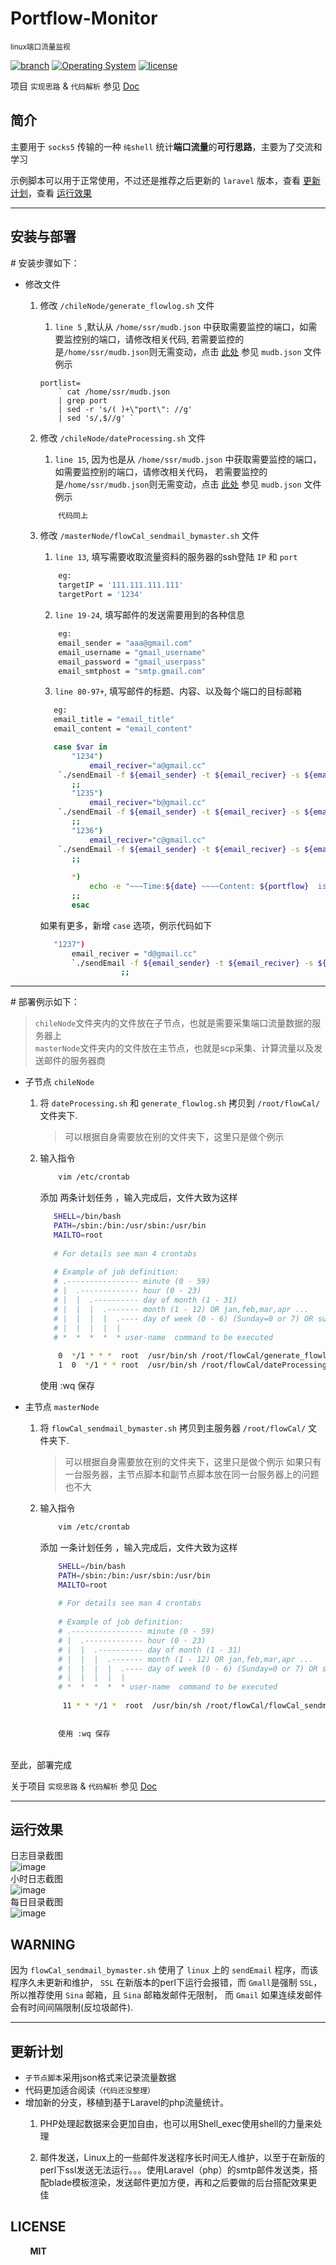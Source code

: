 # Portflow-Monitor 
<small>linux端口流量监视</small>

[![branch](https://img.shields.io/badge/branch-shell-green.svg)](#)
[![Operating System](https://img.shields.io/badge/OperatingSystem-CentOS%207.x-red.svg)](#)
[![license](https://img.shields.io/npm/l/express.svg)](#)

项目 `实现思路` & `代码解析` 参见 [Doc](https://github.com/Kuri-su/Portflow-Monitor/blob/master/_doc/Thinking%26CodeResolve.md "Doc" )  

## 简介
主要用于 `socks5` 传输的一种 `纯shell` 统计<b>端口流量</b>的<b>可行思路</b>，主要为了交流和学习

示例脚本可以用于正常使用，不过还是推荐之后更新的 `laravel` 版本，查看 [更新计划](https://github.com/Kuri-su/Portflow-Monitor#更新计划 "update plan")，查看 [运行效果](https://github.com/Kuri-su/Portflow-Monitor#运行效果)

<hr/>

## 安装与部署

\# 安装步骤如下：

* 修改文件
    1. 修改 `/chileNode/generate_flowlog.sh` 文件

        1. `line 5` ,默认从 `/home/ssr/mudb.json` 中获取需要监控的端口，如需要监控别的端口，请修改相关代码, 若需要监控的是`/home/ssr/mudb.json`则无需变动，点击 [此处](https://github.com/Kuri-su/Portflow-Monitor/blob/master/_other/mudb.json) 参见 `mudb.json` 文件例示
        ```shell
        portlist=
            ` cat /home/ssr/mudb.json 
            | grep port 
            | sed -r 's/( )+\"port\": //g' 
            | sed 's/,$//g' `
        ```
    
    2. 修改 `/chileNode/dateProcessing.sh` 文件
        1. `line 15`, 因为也是从 `/home/ssr/mudb.json` 中获取需要监控的端口，如需要监控别的端口，请修改相关代码， 若需要监控的是`/home/ssr/mudb.json`则无需变动，点击 [此处](https://github.com/Kuri-su/Portflow-Monitor/blob/master/_other/mudb.json) 参见 `mudb.json` 文件例示
        
        ```bash
            代码同上
        ```

    3. 修改 `/masterNode/flowCal_sendmail_bymaster.sh`  文件<br/>
        1. `line 13`, 填写需要收取流量资料的服务器的ssh登陆 `IP` 和 `port` 
        ```bash
            eg: 
            targetIP = '111.111.111.111'
            targetPort = '1234'
        ```
    
        2. `line 19-24`, 填写邮件的发送需要用到的各种信息
            
        ```bash
            eg:
            email_sender = "aaa@gmail.com"
            email_username = "gmail_username"
            email_password = "gmail_userpass"
            email_smtphost = "smtp.gmail.com"
        ```
        
        3. `line 80-97+`, 填写邮件的标题、内容、以及每个端口的目标邮箱
        ```bash
           eg:
           email_title = "email_title"
           email_content = "email_content"

           case $var in
               "1234")
                   email_reciver="a@gmail.cc"
           	`./sendEmail -f ${email_sender} -t ${email_reciver} -s ${email_smtphost} -u ${email_title} -xu ${email_username} -xp ${email_password} -m ${email_content} -o tls=no`
               ;;
               "1235")
                   email_reciver="b@gmail.cc"
           	`./sendEmail -f ${email_sender} -t ${email_reciver} -s ${email_smtphost} -u ${email_title} -xu ${email_username} -xp ${email_password} -m ${email_content} -o tls=no`
               ;;
               "1236")
                   email_reciver="c@gmail.cc"
           	`./sendEmail -f ${email_sender} -t ${email_reciver} -s ${email_smtphost} -u ${email_title} -xu ${email_username} -xp ${email_password} -m ${email_content} -o tls=no`
               ;;
           
               *)
                   echo -e "~~~Time:${date} ~~~~Content: ${portflow}  is not sendEmail ">> /var/log/flowCal/error.log
               ;;
               esac
        ```
        如果有更多，新增 `case` 选项，例示代码如下
        ```bash
           "1237")
               email_reciver = "d@gmail.cc"
               `./sendEmail -f ${email_sender} -t ${email_reciver} -s ${email_smtphost} -u ${email_title} -xu ${email_username} -xp ${email_password} -m ${email_content} -o tls=no`
                          ;;
        ```
    
<hr/>
# 部署例示如下：<br/>

> `chileNode`文件夹内的文件放在子节点，也就是需要采集端口流量数据的服务器上<br/>
> `masterNode`文件夹内的文件放在主节点，也就是scp采集、计算流量以及发送邮件的服务器商<br/>

* 子节点 `chileNode`
    1. 将 `dateProcessing.sh` 和 `generate_flowlog.sh` 拷贝到 `/root/flowCal/` 文件夹下.
        > 可以根据自身需要放在别的文件夹下，这里只是做个例示
    2. 输入指令
        ```bash
            vim /etc/crontab 
        ```
        
        添加 两条计划任务 ，输入完成后，文件大致为这样
        
        ```bash
           SHELL=/bin/bash
           PATH=/sbin:/bin:/usr/sbin:/usr/bin
           MAILTO=root
           
           # For details see man 4 crontabs
           
           # Example of job definition:
           # .---------------- minute (0 - 59)
           # |  .------------- hour (0 - 23)
           # |  |  .---------- day of month (1 - 31)
           # |  |  |  .------- month (1 - 12) OR jan,feb,mar,apr ...
           # |  |  |  |  .---- day of week (0 - 6) (Sunday=0 or 7) OR sun,mon,tue,wed,thu,fri,sat
           # |  |  |  |  |
           # *  *  *  *  * user-name  command to be executed
           
            0  */1 * * *  root  /usr/bin/sh /root/flowCal/generate_flowlog.sh   
            1  0  */1 * * root  /usr/bin/sh /root/flowCal/dateProcessing.sh
        ```
        
        使用 :wq 保存

* 主节点 `masterNode`
    1. 将 `flowCal_sendmail_bymaster.sh` 拷贝到主服务器 `/root/flowCal/` 文件夹下.
        > 可以根据自身需要放在别的文件夹下，这里只是做个例示
        > 如果只有一台服务器，主节点脚本和副节点脚本放在同一台服务器上的问题也不大
    2. 输入指令
        ```bash
            vim /etc/crontab 
        ```
        
        添加 一条计划任务 ，输入完成后，文件大致为这样
                
       ```bash
           SHELL=/bin/bash
           PATH=/sbin:/bin:/usr/sbin:/usr/bin
           MAILTO=root
           
           # For details see man 4 crontabs
           
           # Example of job definition:
           # .---------------- minute (0 - 59)
           # |  .------------- hour (0 - 23)
           # |  |  .---------- day of month (1 - 31)
           # |  |  |  .------- month (1 - 12) OR jan,feb,mar,apr ...
           # |  |  |  |  .---- day of week (0 - 6) (Sunday=0 or 7) OR sun,mon,tue,wed,thu,fri,sat
           # |  |  |  |  |
           # *  *  *  *  * user-name  command to be executed
           
            11 * * */1 *  root  /usr/bin/sh /root/flowCal/flowCal_sendmail_bymaster.sh
        
        
           使用 :wq 保存
        ```

<br/>
至此，部署完成<br/>

关于项目 `实现思路` & `代码解析` 参见 [Doc](https://github.com/Kuri-su/Portflow-Monitor/blob/master/_doc/Thinking%26CodeResolve.md "Doc" ) 

<hr/>

## 运行效果
日志目录截图<br/>
![image](https://github.com/Kuri-su/Portflow-Monitor/blob/master/_img/dirImg.png "dirImg")<br/>
小时日志截图<br/>
![image](https://github.com/Kuri-su/Portflow-Monitor/blob/master/_img/hourImg.png "hourImg")<br/>
每日目录截图<br/>
![image](https://github.com/Kuri-su/Portflow-Monitor/blob/master/_img/dayImg.png "dayImg")<br/>



## WARNING
因为 `flowCal_sendmail_bymaster.sh` 使用了 `linux` 上的 `sendEmail` 程序，而该程序久未更新和维护， `SSL` 在新版本的perl下运行会报错，而 `Gmall`是强制 `SSL`，所以推荐使用 `Sina` 邮箱，且 `Sina` 邮箱发邮件无限制， 而 `Gmail` 如果连续发邮件会有时间间隔限制(反垃圾邮件).

<hr/>



## 更新计划
+ `子节点脚本`采用json格式来记录流量数据<br/>
+ 代码更加适合阅读`（代码还没整理）`
+ 增加新的分支，移植到基于Laravel的php流量统计。
    1. PHP处理起数据来会更加自由，也可以用Shell_exec使用shell的力量来处理
    
    2. 邮件发送，Linux上的一些邮件发送程序长时间无人维护，以至于在新版的perl下ssl发送无法运行。。。使用Laravel（php）的smtp邮件发送类，搭配blade模板渲染，发送邮件更加方便，再和之后要做的后台搭配效果更佳

## LICENSE
&nbsp;&nbsp;&nbsp;&nbsp;&nbsp;&nbsp;&nbsp;&nbsp;<b>MIT</b>
